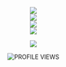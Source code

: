 
<div align='center'>
  <img src="https://readme-typing-svg.herokuapp.com?center=true&multiline=true&width=500&height=100&lines=Hi+%F0%9F%91%8B%2C+I+am+HubiSm4%2C;I'm+learning+Java+%E2%AD%90%2C;Contact+me+in+discord+%F0%9F%92%99" />  
</div>

<div align='center'>
  <img src="https://lanyard.cnrad.dev/api/514532140843663371?bg=333333&borderRadius=10px" />  
</div>

<div align='center'>
<img src="[![Discord Presence](https://lanyard-profile-readme.vercel.app/api/94490510688792576?theme=light&bg=809ecf&animated=false&hideDiscrim=true&borderRadius=30px&idleMessage=Probably%20doing%20something%20else...)](https://discord.com/users/94490510688792576)" />
</div>

<div align='center'>
<img src="https://github-readme-stats.vercel.app/api?username=HubiSm4&border_radius=10px&theme=dark&bg_color=1f1f1f&border_color=1f1f1f&icon_color=58a6ff&show_icons=true" />
</div>



<div align='center'> 
  <p align="center">
    <a href="https://skillicons.dev">
      <img src='https://skillicons.dev/icons?i=java,idea' />
    </a>
  </p>
</div>

<div align='center'>
<img alt="PROFILE VIEWS" src="https://komarev.com/ghpvc/?username=HubiSm4&style=for-the-badge&color=222222">
</div>
